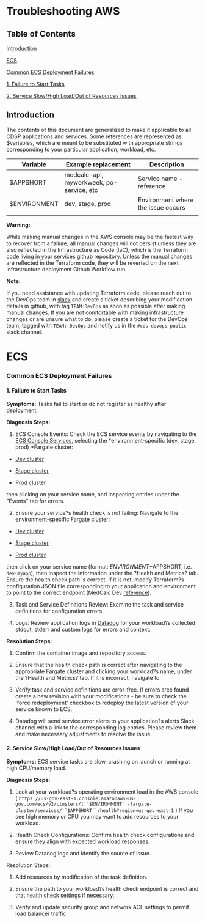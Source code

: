 # Troubleshooting AWS

## Table of Contents

[Introduction](#introduction)

[ECS](#ecs)

[Common ECS Deployment Failures](#common-ecs-deployment-failures)

[1. Failure to Start Tasks](#1.-failure-to-start-tasks)

[2. Service Slow/High Load/Out of Resources Issues](#2.-service-slow/high-load/out-of-resources-issues)

## Introduction

The contents of this document are generalized to make it applicable to all CDSP applications and services.  Some references are represented as $variables, which are meant to be substituted with appropriate strings corresponding to your particular application, workload, etc.

| Variable | Example replacement | Description |
|---|---|---|
| $APPSHORT | medcalc-api, myworkweek, po-service, etc | Service name - reference |
| $ENVIRONMENT | dev, stage, prod | Environment where the issue occurs |
|  |  |  |

**Warning:**

While making manual changes in the AWS console may be the fastest way to recover from a failure, all manual changes will not persist unless they are also reflected in the Infrastructure as Code (IaC), which is the Terraform code living in your services github repository.  Unless the manual changes are reflected in the Terraform code, they will be reverted on the next infrastructure deployment Github Workflow run.

**Note:**

If you need assistance with updating Terraform code, please reach out to the DevOps team in [slack](https://dsva.slack.com/archives/C06EL19RZR9) and create a ticket describing your modification details in github, with tag `TEAM:DevOps` as soon as possible after making manual changes.  If you are not comfortable with making infrastructure changes or are unsure what to do, please create a ticket for the DevOps team, tagged with `TEAM: DevOps` and notify us in the `#cds-devops-public` slack channel.

# ECS

### **Common ECS Deployment Failures**

#### **1. Failure to Start Tasks**

**Symptoms:** Tasks fail to start or do not register as healthy after deployment.

**Diagnosis Steps:**

1. ECS Console Events: Check the ECS service events by navigating to the[ ECS Console Services](https://us-gov-east-1.console.amazonaws-us-gov.com/ecs/v2/clusters?region=us-gov-east-1), selecting the *environment-specific (dev, stage, prod) *Fargate cluster:

- [Dev cluster](https://us-gov-east-1.console.amazonaws-us-gov.com/ecs/v2/clusters/dev-fargate-cluster/services?region=us-gov-east-1)

- [Stage cluster](https://us-gov-east-1.console.amazonaws-us-gov.com/ecs/v2/clusters/stage-fargate-cluster/services?region=us-gov-east-1)

- [Prod cluster](https://us-gov-east-1.console.amazonaws-us-gov.com/ecs/v2/clusters/prod-fargate-cluster/services?region=us-gov-east-1)

 then clicking on your service name, and inspecting entries under the "Events" tab for errors.

2. Ensure your service?s health check is not failing: Navigate to the environment-specific Fargate cluster:

- [Dev cluster](https://us-gov-east-1.console.amazonaws-us-gov.com/ecs/v2/clusters/dev-fargate-cluster/services?region=us-gov-east-1)

- [Stage cluster](https://us-gov-east-1.console.amazonaws-us-gov.com/ecs/v2/clusters/stage-fargate-cluster/services?region=us-gov-east-1)

- [Prod cluster](https://us-gov-east-1.console.amazonaws-us-gov.com/ecs/v2/clusters/prod-fargate-cluster/services?region=us-gov-east-1)

then click on your service name (format: $ENVIRONMENT-$APPSHORT, i.e. `dev-myapp`), then inspect the information under the ?Health and Metrics? tab.  Ensure the health check path is correct.  If it is not, modify Terraform?s configuration JSON file corresponding to your application and environment to point to the correct endpoint (MedCalc Dev [reference](https://github.com/department-of-veterans-affairs/medical-calculators-api/blob/dev/terraform/resources/mc-api/dev.auto.tfvars.json#L11)).

3. Task and Service Definitions Review: Examine the task and service definitions for configuration errors.

4. Logs: Review application logs in [Datadog](https://cpm.ddog-gov.com/logs?query=&agg_m=count&agg_m_source=base&agg_t=count&cols=host%2Cservice&fromUser=true&messageDisplay=inline&refresh_mode=sliding&storage=live&stream_sort=desc&viz=stream&from_ts=1714505364943&to_ts=1714506264943&live=true) for your workload?s collected stdout, stderr and custom logs for errors and context.

**Resolution Steps:**

1. Confirm the container image and repository access.

2. Ensure that the health check path is correct after navigating to the appropriate Fargate cluster and clicking your workload?s name, under the ?Health and Metrics? tab.  If it is incorrect, navigate to

3. Verify task and service definitions are error-free.  If errors aree found create a new revision with your modifications - be sure to check the 'force redeployment' checkbox to redeploy the latest version of your service known to ECS.

4. Datadog will send service error alerts to your application?s alerts Slack channel with a link to the corresponding log entries.  Please review them and make necessary adjustments to resolve the issue.

#### **2. Service Slow/High Load/Out of Resources Issues**

**Symptoms:** ECS service tasks are slow, crashing on launch or running at high CPU/memory load.

**Diagnosis Steps:**

1. Look at your workload?s operating environment load in the AWS console ( `https://us-gov-east-1.console.amazonaws-us-gov.com/ecs/v2/clusters/(``$ENVIRONMENT``-fargate-cluster/services/``$APPSHORT``/health?region=us-gov-east-1` )  If you see high memory or CPU you may want to add resources to your workload.

2. Health Check Configurations: Confirm health check configurations and ensure they align with expected workload responses.

3. Review Datadog logs and identify the source of issue.

Resolution Steps:

1. Add resources by modification of the task definition.

2. Ensure the path to your workload?s health check endpoint is correct and that health check settings if necessary.

3. Verify and update security group and network ACL settings to permit load balancer traffic.
